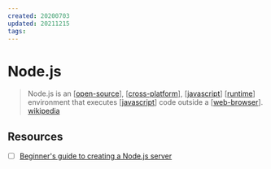 ```yaml
---
created: 20200703
updated: 20211215
tags:
---
```


# Node.js

> Node.js is an [[open-source]], [[cross-platform]], [[javascript]] [[runtime]] environment that executes [[javascript]] code outside a [[web-browser]]. [wikipedia][1]

## Resources

- [ ] [Beginner's guide to creating a Node.js server](https://dev.to/lisahjung/beginner-s-guide-to-creating-a-node-js-server-3d0j)

[1]: https://en.wikipedia.org/wiki/Node.js
[//begin]: # "Autogenerated link references for markdown compatibility"
[open-source]: open-source "Open Source"
[cross-platform]: cross-platform "Cross Platform"
[javascript]: javascript "Javascript"
[runtime]: runtime "Runtime"
[javascript]: javascript "Javascript"
[web-browser]: web-browser "Web Browser"
[//end]: # "Autogenerated link references"

